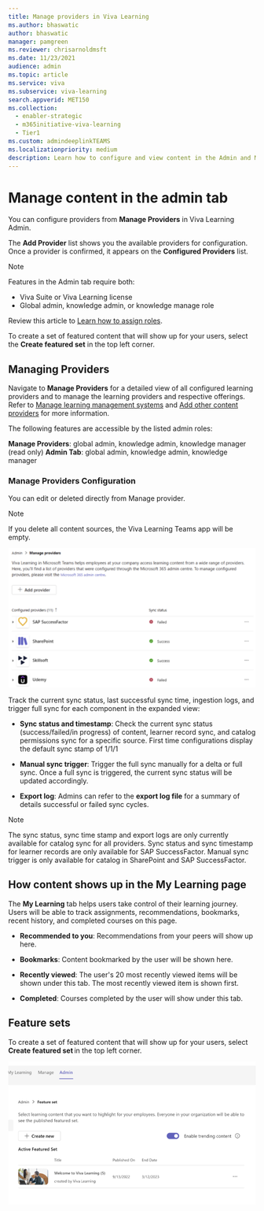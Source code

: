 ```yaml
---
title: Manage providers in Viva Learning
ms.author: bhaswatic
author: bhaswatic
manager: pamgreen
ms.reviewer: chrisarnoldmsft
ms.date: 11/23/2021
audience: admin
ms.topic: article
ms.service: viva
ms.subservice: viva-learning
search.appverid: MET150
ms.collection:
  - enabler-strategic
  - m365initiative-viva-learning
  - Tier1
ms.custom: admindeeplinkTEAMS
ms.localizationpriority: medium
description: Learn how to configure and view content in the Admin and My Learning tabs in Viva Learning.
---
```


# Manage content in the admin tab

You can configure providers from **Manage Providers** in Viva Learning Admin. 

The **Add Provider** list shows you the available providers for configuration. Once a provider is confirmed, it appears on the **Configured Providers** list. 



> [!NOTE]
> Features in the Admin tab require both:
> - Viva Suite or Viva Learning license
> - Global admin, knowledge admin, or knowledge manage role
  
Review this article to [Learn how to assign roles](/exchange/permissions/role-group-members).

To create a set of featured content that will show up for your users, select the **Create featured set** in the top left corner.


## Managing Providers

Navigate to **Manage Providers** for a detailed view of all configured learning providers and to manage the learning providers and respective offerings. Refer to [Manage learning management systems](../learning/configure-lms.md) and [Add other content providers](../learning/configure-other-content-sources.md) for more information.

The following features are accessible by the listed admin roles: 

**Manage Providers**: global admin, knowledge admin, knowledge manager (read only)
**Admin Tab**: global admin, knowledge admin, knowledge manager 


### Manage Providers Configuration 

You can edit or deleted directly from Manage provider. 

> [!NOTE]
> If you delete all content sources, the Viva Learning Teams app will be empty.

![Image of the Manage Providers options inside Viva Learning](../media/learning/admin-tab-manage-providers.png) 

Track the current sync status, last successful sync time, ingestion logs, and trigger full sync for each component in the expanded view:

- **Sync status and timestamp**: Check the current sync status (success/failed/in progress) of content, learner record sync, and catalog permissions sync for a specific source.
First time configurations display the default sync stamp of 1/1/1

- **Manual sync trigger**: Trigger the full sync manually for a delta or full sync. Once a full sync is triggered, the current sync status will be updated accordingly.

- **Export log**: Admins can refer to the **export log file** for a summary of details successful or failed sync cycles.

> [!NOTE]
> The sync status, sync time stamp and export logs are only currently available for catalog sync for all providers. 
Sync status and sync timestamp for learner records are only available for SAP SuccessFactor. Manual sync trigger is only available for catalog in SharePoint and SAP SuccessFactor.

## How content shows up in the My Learning page

The **My Learning** tab helps users take control of their learning journey. Users will be able to track assignments, recommendations, bookmarks, recent history, and completed courses on this page.

- **Recommended to you**: Recommendations from your peers will show up here.

- **Bookmarks**: Content bookmarked by the user will be shown here.

- **Recently viewed**: The user's 20 most recently viewed items will be shown under this tab. The most recently viewed item is shown first.

- **Completed**: Courses completed by the user will show under this tab.

## Feature sets

To create a set of featured content that will show up for your users, select **Create featured set** in the top left corner. 

![Image of the create feature set within Viva Learning](../media/learning/feature-set.png)